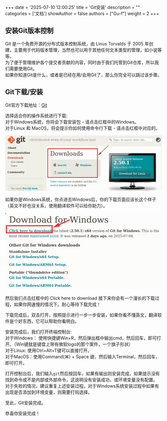 +++
date = '2025-07-10 12:00:25'
title = 'Git安装'
description = ""
categories = ['文档']
showAuthor = false
authors = ["Gu-f"]
weight = 2
+++

## 安装Git版本控制

Git 是一个免费开源的分布式版本控制系统，由 Linus Torvalds 于 2005 年创建，主要用于代码版本管理，当然也可以用于其他任何文本类型的管理，如小说等等。  
为了便于管理维护各个提交者贡献的内容，同时由于我们托管到Git仓库，所以我们需要使用Git。  
如果你知道Git是什么，或者是已经在用/会用Git了，那么你完全可以跳过该步骤。

## Git下载/安装

Git官方下载地址：[Git](https://git-scm.com/downloads)

选择适合你的操作系统进行下载:  
对于Windows系统，你将会下载安装包 - 请点击红框中的Windows。  
对于Linux 和 MacOS，将会提示你如何使用命令行下载 - 请点击红框中对应的。

![GitDownload](./gitdownload.jpg)

如果你是Windows系统，你点进去Windows后，你的下载页面应该长这个样子（英文不好也没关系，使用翻译软件可以给你助力）。

![WinDownload](./windownload.jpg)

然后我们点击红框中的 Click here to download
接下来你会有一个漫长的下载过程，如果你网速慢的情况下。耐心等待下载完成！

下载完成后，双击打开，按照提示进行一步一步安装，如果你看不懂英文，翻译软件是个好东西，它可以帮助你看明白。

安装完成后，我们打开终端控制台:  
对于Windows： 使用快捷键Win+R，然后弹出框中输出cmd，然后回车，即可打开。（Win键就是键盘上带有微软logo的那个案件，一个旗子形状）  
对于Linux: 使用Ctrl+Alt+T键可以直接打开。  
对于MacOS：使用Command(⌘) + Space 键，然后输入Terminal，然后回车，即可打开。

打开控制台后，我们输入`git`然后按回车，如果有输出则安装完成，如果提示没有找到命令或不是内部或外部命令，这说明没有安装成功，或环境变量没有配置。  
对于失败的情况，建议重复上述安装过程。对于Windows系统安装过程中如果有出现是否添加到环境变量，则需要打钩选择。

至此，Git安装完成。

恭喜你安装完成！    








